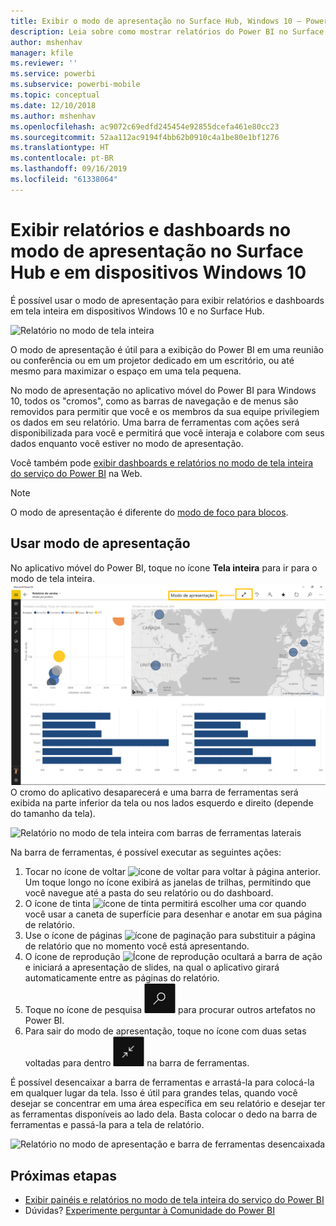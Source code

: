 ```yaml
---
title: Exibir o modo de apresentação no Surface Hub, Windows 10 – Power BI
description: Leia sobre como mostrar relatórios do Power BI no Surface Hub e mostrar dashboards do Power BI, relatórios e blocos no modo de tela inteira em dispositivos com o Windows 10.
author: mshenhav
manager: kfile
ms.reviewer: ''
ms.service: powerbi
ms.subservice: powerbi-mobile
ms.topic: conceptual
ms.date: 12/10/2018
ms.author: mshenhav
ms.openlocfilehash: ac9072c69edfd245454e92855dcefa461e80cc23
ms.sourcegitcommit: 52aa112ac9194f4bb62b0910c4a1be80e1bf1276
ms.translationtype: HT
ms.contentlocale: pt-BR
ms.lasthandoff: 09/16/2019
ms.locfileid: "61338064"
---
```

# <a name="view-reports-and-dashboards-in-presentation-mode-on-surface-hub-and-windows-10-devices"></a>Exibir relatórios e dashboards no modo de apresentação no Surface Hub e em dispositivos Windows 10
É possível usar o modo de apresentação para exibir relatórios e dashboards em tela inteira em dispositivos Windows 10 e no Surface Hub. 

![Relatório no modo de tela inteira](./media/mobile-windows-10-app-presentation-mode/power-bi-presentation-mode-2.png)

O modo de apresentação é útil para a exibição do Power BI em uma reunião ou conferência ou em um projetor dedicado em um escritório, ou até mesmo para maximizar o espaço em uma tela pequena. 

No modo de apresentação no aplicativo móvel do Power BI para Windows 10, todos os "cromos", como as barras de navegação e de menus são removidos para permitir que você e os membros da sua equipe privilegiem os dados em seu relatório. Uma barra de ferramentas com ações será disponibilizada para você e permitirá que você interaja e colabore com seus dados enquanto você estiver no modo de apresentação.

Você também pode [exibir dashboards e relatórios no modo de tela inteira do serviço do Power BI](../end-user-focus.md) na Web.

> [!NOTE]
> O modo de apresentação é diferente do [modo de foco para blocos](mobile-tiles-in-the-mobile-apps.md).
> 
> 

## <a name="use-presentation-mode"></a>Usar modo de apresentação
No aplicativo móvel do Power BI, toque no ícone **Tela inteira** para ir para o modo de tela inteira.
![Ícone de tela inteira](././media/mobile-windows-10-app-presentation-mode/power-bi-full-screen-icon.png) O cromo do aplicativo desaparecerá e uma barra de ferramentas será exibida na parte inferior da tela ou nos lados esquerdo e direito (depende do tamanho da tela).

![Relatório no modo de tela inteira com barras de ferramentas laterais](./media/mobile-windows-10-app-presentation-mode/power-bi-presentation-mode-2.png)

Na barra de ferramentas, é possível executar as seguintes ações:

1. Tocar no ícone de voltar ![ícone de voltar](./media/mobile-windows-10-app-presentation-mode/power-bi-windows-10-presentation-back-icon.png) para voltar à página anterior. Um toque longo no ícone exibirá as janelas de trilhas, permitindo que você navegue até a pasta do seu relatório ou do dashboard.
2. O ícone de tinta ![ícone de tinta](./media/mobile-windows-10-app-presentation-mode/power-bi-windows-10-presentation-ink-icon.png) permitirá escolher uma cor quando você usar a caneta de superfície para desenhar e anotar em sua página de relatório. 
3. Use o ícone de páginas ![ícone de paginação](./media/mobile-windows-10-app-presentation-mode/power-bi-windows-10-presentation-pages-icon.png) para substituir a página de relatório que no momento você está apresentando.
4. O ícone de reprodução  ![Ícone de reprodução](./media/mobile-windows-10-app-presentation-mode/power-bi-windows-10-presentation-play-icon.png) ocultará a barra de ação e iniciará a apresentação de slides, na qual o aplicativo girará automaticamente entre as páginas do relatório. 
5. Toque no ícone de pesquisa ![Ícone de pesquisa](./media/mobile-windows-10-app-presentation-mode/power-bi-windows-10-presentation-search-icon.png) para procurar outros artefatos no Power BI.
6. Para sair do modo de apresentação, toque no ícone com duas setas voltadas para dentro ![Sair do modo de tela inteira](./media/mobile-windows-10-app-presentation-mode/power-bi-windows-10-exit-full-screen-icon.png) na barra de ferramentas.

É possível desencaixar a barra de ferramentas e arrastá-la para colocá-la em qualquer lugar da tela. Isso é útil para grandes telas, quando você desejar se concentrar em uma área específica em seu relatório e desejar ter as ferramentas disponíveis ao lado dela. Basta colocar o dedo na barra de ferramentas e passá-la para a tela de relatório.

![Relatório no modo de apresentação e barra de ferramentas desencaixada](./media/mobile-windows-10-app-presentation-mode/power-bi-windows-10-presentation-drag-toolbar-2.png)


## <a name="next-steps"></a>Próximas etapas
* [Exibir painéis e relatórios no modo de tela inteira do serviço do Power BI](../end-user-focus.md)
* Dúvidas? [Experimente perguntar à Comunidade do Power BI](http://community.powerbi.com/)

